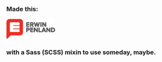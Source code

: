 ### Made this:
[![Erwin Penland Logo](./imgs/ErwinPenland_Logo_2color.png "Erwin Penland Logo")](http://erwinpenland.com)
### with a Sass (SCSS) mixin to use someday, maybe.